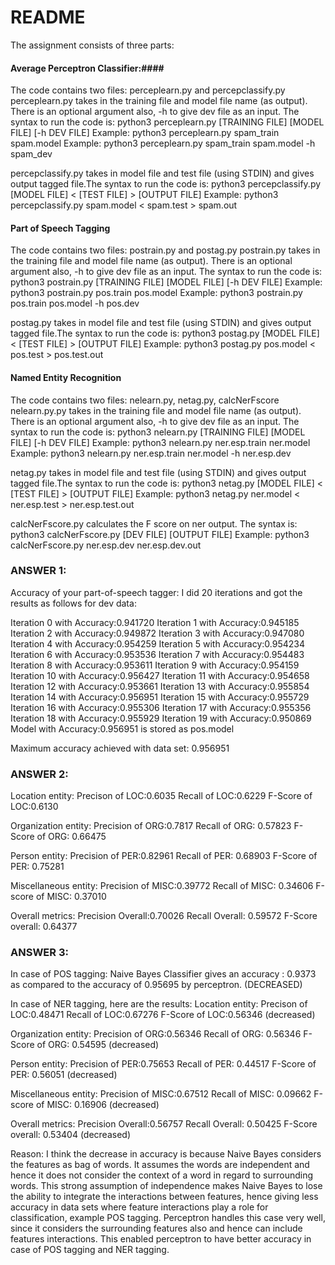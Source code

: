 # README #
The assignment consists of three parts:
#### Average Perceptron Classifier:####
The code contains two files: perceplearn.py and percepclassify.py
perceplearn.py takes in the training file and model file name (as output). There is an optional argument also, -h to give dev file as an input. The syntax to run the code is:
python3 perceplearn.py [TRAINING FILE] [MODEL FILE] [-h DEV FILE]
Example: python3 perceplearn.py spam_train spam.model
Example: python3 perceplearn.py spam_train spam.model -h spam_dev

percepclassify.py takes in model file and test file (using STDIN) and gives output tagged file.The syntax to run the code is:
python3 percepclassify.py [MODEL FILE] < [TEST FILE] > [OUTPUT FILE]
Example: python3 percepclassify.py spam.model < spam.test > spam.out

#### Part of Speech Tagging ####
The code contains two files: postrain.py and postag.py
postrain.py takes in the training file and model file name (as output). There is an optional argument also, -h to give dev file as an input. The syntax to run the code is:
python3 postrain.py [TRAINING FILE] [MODEL FILE] [-h DEV FILE]
Example: python3 postrain.py pos.train pos.model
Example: python3 postrain.py pos.train pos.model -h pos.dev

postag.py takes in model file and test file (using STDIN) and gives output tagged file.The syntax to run the code is:
python3 postag.py [MODEL FILE] < [TEST FILE] > [OUTPUT FILE]
Example: python3 postag.py pos.model < pos.test > pos.test.out

#### Named Entity Recognition ####
The code contains two files: nelearn.py, netag.py, calcNerFscore
nelearn.py.py takes in the training file and model file name (as output). There is an optional argument also, -h to give dev file as an input. The syntax to run the code is:
python3 nelearn.py [TRAINING FILE] [MODEL FILE] [-h DEV FILE]
Example: python3 nelearn.py ner.esp.train ner.model
Example: python3 nelearn.py ner.esp.train ner.model -h ner.esp.dev

netag.py takes in model file and test file (using STDIN) and gives output tagged file.The syntax to run the code is:
python3 netag.py [MODEL FILE] < [TEST FILE] > [OUTPUT FILE]
Example: python3 netag.py ner.model < ner.esp.test > ner.esp.test.out

calcNerFscore.py calculates the F score on ner output. The syntax is:
python3 calcNerFscore.py [DEV FILE] [OUTPUT FILE]
Example: python3 calcNerFscore.py ner.esp.dev ner.esp.dev.out


### ANSWER 1: ###
Accuracy of your part-of-speech tagger: I did 20 iterations and got the results as follows for dev data:

Iteration 0 with Accuracy:0.941720
Iteration 1 with Accuracy:0.945185
Iteration 2 with Accuracy:0.949872
Iteration 3 with Accuracy:0.947080
Iteration 4 with Accuracy:0.954259
Iteration 5 with Accuracy:0.954234
Iteration 6 with Accuracy:0.953536
Iteration 7 with Accuracy:0.954483
Iteration 8 with Accuracy:0.953611
Iteration 9 with Accuracy:0.954159
Iteration 10 with Accuracy:0.956427
Iteration 11 with Accuracy:0.954658
Iteration 12 with Accuracy:0.953661
Iteration 13 with Accuracy:0.955854
Iteration 14 with Accuracy:0.956951
Iteration 15 with Accuracy:0.955729
Iteration 16 with Accuracy:0.955306
Iteration 17 with Accuracy:0.955356
Iteration 18 with Accuracy:0.955929
Iteration 19 with Accuracy:0.950869
Model with Accuracy:0.956951 is stored as pos.model

Maximum accuracy achieved with data set: 0.956951


### ANSWER 2: ###
Location entity:
Precison of LOC:0.6035
Recall of LOC:0.6229
F-Score of LOC:0.6130

Organization entity:
Precision of ORG:0.7817
Recall of ORG: 0.57823
F-Score of ORG: 0.66475

Person entity:
Precision of PER:0.82961
Recall of PER: 0.68903
F-Score of PER: 0.75281

Miscellaneous entity:
Precision of MISC:0.39772
Recall of MISC: 0.34606
F-score of MISC: 0.37010

Overall metrics:
Precision Overall:0.70026
Recall Overall: 0.59572
F-Score overall: 0.64377 


### ANSWER 3: ###
In case of POS tagging:
Naive Bayes Classifier gives an accuracy : 0.9373 as compared to the accuracy of 0.95695 by perceptron. (DECREASED)

In case of NER tagging, here are the results:
Location entity:
Precison of LOC:0.48471
Recall of LOC:0.67276
F-Score of LOC:0.56346 (decreased)

Organization entity:
Precision of ORG:0.56346
Recall of ORG: 0.56346
F-Score of ORG: 0.54595 (decreased)

Person entity:
Precision of PER:0.75653
Recall of PER: 0.44517
F-Score of PER: 0.56051 (decreased)

Miscellaneous entity:
Precision of MISC:0.67512
Recall of MISC: 0.09662
F-score of MISC: 0.16906 (decreased)

Overall metrics:
Precision Overall:0.56757
Recall Overall: 0.50425
F-Score overall: 0.53404 (decreased)

Reason:
I think the decrease in accuracy is because Naive Bayes considers the features as bag of words. It assumes the words are independent and hence it does not consider the context of a word in regard to surrounding words. This strong assumption of independence makes Naive Bayes to lose the ability to integrate the interactions between features, hence giving less accuracy in data sets where feature interactions play a role for classification, example POS tagging.
Perceptron handles this case very well, since it considers the surrounding features also and hence can include features interactions. This enabled perceptron to have better accuracy in case of POS tagging and NER tagging.


